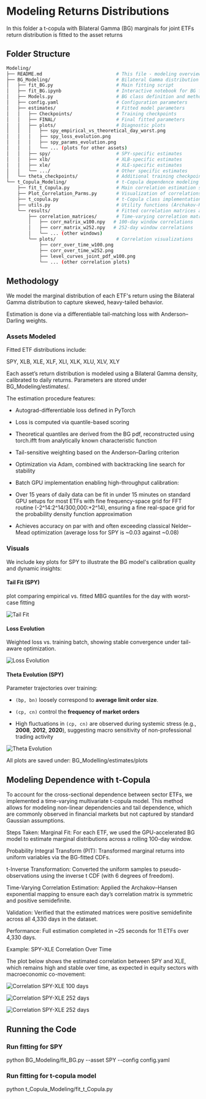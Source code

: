 # Modeling Returns Distributions

In this folder a t-copula with Bilateral Gamma (BG) marginals for joint ETFs return distribution is fitted to the asset returns

## Folder Structure

```bash
Modeling/
├── README.md                           # This file - modeling overview
├── BG_Modeling/                        # Bilateral Gamma distribution fitting
│   ├── fit_BG.py                       # Main fitting script
│   ├── fit_BG.ipynb                    # Interactive notebook for BG fitting
│   ├── Models.py                       # BG class definition and methods
│   ├── config.yaml                     # Configuration parameters
│   ├── estimates/                      # Fitted model parameters
│   │   ├── Checkpoints/                # Training checkpoints
│   │   ├── FINAL/                      # Final fitted parameters
│   │   ├── plots/                      # Diagnostic plots
│   │   │   ├── spy_empirical_vs_theoretical_day_worst.png
│   │   │   ├── spy_loss_evolution.png
│   │   │   ├── spy_params_evolution.png
│   │   │   └── ... (plots for other assets)
│   │   ├── spy/                        # SPY-specific estimates
│   │   ├── xlb/                        # XLB-specific estimates
│   │   ├── xle/                        # XLE-specific estimates
│   │   └── .../                        # Other specific estimates
│   └── theta_checkpoints/              # Additional training checkpoints
└── t_Copula_Modeling/                  # t-Copula dependence modeling
    ├── fit_t_Copula.py                 # Main correlation estimation script
    ├── Plot_Correlation_Parms.py       # Visualization of correlations
    ├── t_copula.py                     # t-Copula class implementation
    ├── utils.py                        # Utility functions (Archakov-Hansen, etc.)
    └── results/                        # Fitted correlation matrices and plots
        ├── correlation_matrices/       # Time-varying correlation matrices
        │   ├── corr_matrix_w100.npy   # 100-day window correlations
        │   ├── corr_matrix_w252.npy   # 252-day window correlations
        │   └── ... (other windows)
        └── plots/                      # Correlation visualizations
            ├── corr_over_time_w100.png
            ├── corr_over_time_w252.png
            ├── level_curves_joint_pdf_w100.png
            └── ... (other correlation plots)
```

## Methodology

We model the marginal distribution of each ETF's return using the Bilateral Gamma distribution to capture skewed, heavy-tailed behavior.

Estimation is done via a differentiable tail-matching loss with Anderson–Darling weights.

### Assets Modeled

Fitted ETF distributions include:

SPY, XLB, XLE, XLF, XLI, XLK, XLU, XLV, XLY

Each asset’s return distribution is modeled using a Bilateral Gamma density, calibrated to daily returns. Parameters are stored under BG_Modeling/estimates/.

The estimation procedure features:

+ Autograd-differentiable loss defined in PyTorch

+ Loss is computed via quantile-based scoring

+ Theoretical quantiles are derived from the BG pdf, reconstructed using torch.ifft from analytically known characteristic function

+ Tail-sensitive weighting based on the Anderson–Darling criterion

+ Optimization via Adam, combined with backtracking line search for stability

+ Batch GPU implementation enabling high-throughput calibration:

+ Over 15 years of daily data can be fit in under 15 minutes on standard GPU setups for most ETFs with fine frequency-space grid for FFT routine (-2^14:2^14/300,000:+2^14), ensuring a fine real-space grid for the probability density function approximation

+ Achieves accuracy on par with and often exceeding classical Nelder–Mead optimization (average loss for SPY is ~0.03 against ~0.08)

### Visuals

We include key plots for SPY to illustrate the BG model's calibration quality and dynamic insights:

#### Tail Fit (SPY)

plot comparing empirical vs. fitted MBG quantiles for the day with worst-case fitting

![Tail Fit](BG_Modeling/estimates/plots/spy_empirical_vs_theoretical_day_worst.png)

#### Loss Evolution

Weighted loss vs. training batch, showing stable convergence under tail-aware optimization.

![Loss Evolution](BG_Modeling/estimates/plots/spy_loss_evolution.png)

#### Theta Evolution (SPY)

Parameter trajectories over training:

+ `(bp, bn)` loosely correspond to **average limit order size**.

+ `(cp, cn)` control the **frequency of market orders**

+ High fluctuations in `(cp, cn)` are observed during systemic stress (e.g., **2008**, **2012**, **2020**), suggesting macro sensitivity of non-professional trading activity

![Theta Evolution](BG_Modeling/estimates/plots/spy_params_evolution.png)

All plots are saved under: BG_Modelling/estimates/plots

## Modeling Dependence with t-Copula

To account for the cross-sectional dependence between sector ETFs, we implemented a time-varying multivariate t-copula model. This method allows for modeling non-linear dependencies and tail dependence, which are commonly observed in financial markets but not captured by standard Gaussian assumptions.

Steps Taken:
Marginal Fit: For each ETF, we used the GPU-accelerated BG model to estimate marginal distributions across a rolling 100-day window.

Probability Integral Transform (PIT): Transformed marginal returns into uniform variables via the BG-fitted CDFs.

t-Inverse Transformation: Converted the uniform samples to pseudo-observations using the inverse t CDF (with 6 degrees of freedom).

Time-Varying Correlation Estimation: Applied the Archakov–Hansen exponential mapping to ensure each day’s correlation matrix is symmetric and positive semidefinite.

Validation: Verified that the estimated matrices were positive semidefinite across all 4,330 days in the dataset.

Performance: Full estimation completed in ~25 seconds for 11 ETFs over 4,330 days.

Example: SPY–XLE Correlation Over Time

The plot below shows the estimated correlation between SPY and XLE, which remains high and stable over time, as expected in equity sectors with macroeconomic co-movement:

![Correlation SPY-XLE 100 days](t_Copula_Modeling/results/plots/corr_over_time_w100.png)

![Correlation SPY-XLE 252 days](t_Copula_Modeling/results/plots/corr_over_time_w252.png)

![Correlation SPY-XLE 252 days](t_Copula_Modeling/results/plots/level_curves_joint_pdf_w100.png)

## Running the Code

### Run fitting for SPY

python BG_Modeling/fit_BG.py --asset SPY --config config.yaml

### Run fitting for t-copula model

python t_Copula_Modeling/fit_t_Copula.py

